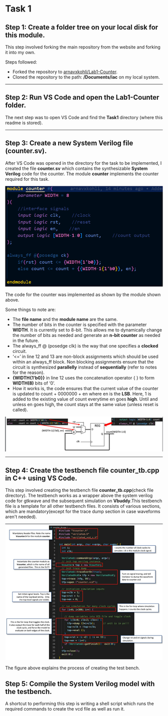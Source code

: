 
# Task 1

## Step 1: Create a folder tree on your local disk for this module.

This step involved forking the main repository from the website and forking it into my own. 

Steps followed:
- Forked the repository to [arnavxkohli/Lab1-Counter](https://github.com/arnavxkohli/Lab1-Counter).
- Cloned the repository to the path: **/Documents/iac** on my local system.

---

## Step 2: Run VS Code and open the Lab1-Counter folder.
  The next step was to open VS Code and find the **Task1** directory (where this readme is stored).

---
## Step 3: Create a new System Verilog file (counter.sv).
  After VS Code was opened in the directory for the task to be implemented, I created the file **counter.sv** which contains the synthesizable **System Verilog** code for the counter. The module **counter** implements the counter required for this task.   

  ![counter code block](images-task1/counter-svcode.png)

  The code for the counter was implemented as shown by the module shown above.

  Some things to note are:
  - The **file name** and the **module name** are the same.
  - The number of bits in the counter is specified with the parameter **WIDTH**. It is currently set to 8-bit. This allows me to dynamically change the number of bits as needed and generate an **n-bit counter** as needed in the future.
  - The always_ff @ (posedge clk) is the way that one specifies a **clocked** circuit.
  - ‘<=’ in line 12 and 13 are non-block assignments which should be used within an always_ff block. Non blocking assignments ensure that the circuit is synthesized **parallelly** instead of **sequentially** (refer to notes for the reason).
  - **{WIDTH{1’b0}}** in line 12 uses the concatenation operator { } to form **WIDTH(8)** bits of ‘0’.
  - How it works is, the code ensures that the current value of the counter is updated to count + 0000000 + en where en is the **LSB**. Here, 1 is added to the existing value of count everytime en goes **high**. Until and unless en goes high, the count stays at the same value (unless reset is called).
  
  ![how the counter works](images-task1/counter-work.png)

---
## Step 4: Create the testbench file counter_tb.cpp in C++ using VS Code.
  This step involved creating the testbench file **counter_tb.cpp**(check file directory). The testbench works as a wrapper above the system verilog code for gtkwave and the subsequent simulation on **Vbuddy**.This testbench file is a template for all other testbench files. It consists of various sections, which are mandatory(except for the trace dump section in case waveforms aren't needed).

  ![how the counter works](images-task1/countertb.png)

  The figure above explains the process of creating the test bench.

## Step 5: Compile the System Verilog model with the testbench.
  A shortcut to performing this step is writing a shell script which runs the required commands to create the vcd file as well as run it.


